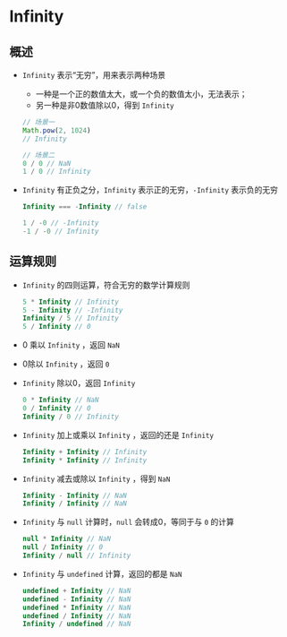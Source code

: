 # Infinity

## 概述

+ `Infinity` 表示“无穷”，用来表示两种场景

  + 一种是一个正的数值太大，或一个负的数值太小，无法表示；
  + 另一种是非0数值除以0，得到 `Infinity`

  ```js
  // 场景一
  Math.pow(2, 1024)
  // Infinity

  // 场景二
  0 / 0 // NaN
  1 / 0 // Infinity
  ```

+ `Infinity` 有正负之分，`Infinity` 表示正的无穷，`-Infinity` 表示负的无穷

  ```js
  Infinity === -Infinity // false

  1 / -0 // -Infinity
  -1 / -0 // Infinity
  ```

## 运算规则

+ `Infinity` 的四则运算，符合无穷的数学计算规则

  ```js
  5 * Infinity // Infinity
  5 - Infinity // -Infinity
  Infinity / 5 // Infinity
  5 / Infinity // 0
  ```

+ 0 乘以 `Infinity` ，返回 `NaN`
+ 0除以 `Infinity` ，返回 `0`
+ `Infinity` 除以0，返回 `Infinity`

  ```js
  0 * Infinity // NaN
  0 / Infinity // 0
  Infinity / 0 // Infinity
  ```

+ `Infinity` 加上或乘以 `Infinity` ，返回的还是 `Infinity`

  ```js
  Infinity + Infinity // Infinity
  Infinity * Infinity // Infinity
  ```

+ `Infinity` 减去或除以 `Infinity` ，得到 `NaN`

  ```js
  Infinity - Infinity // NaN
  Infinity / Infinity // NaN
  ```

+ `Infinity` 与 `null` 计算时，`null` 会转成0，等同于与 `0` 的计算

  ```js
  null * Infinity // NaN
  null / Infinity // 0
  Infinity / null // Infinity
  ```

+ `Infinity` 与 `undefined` 计算，返回的都是 `NaN`

  ```js
  undefined + Infinity // NaN
  undefined - Infinity // NaN
  undefined * Infinity // NaN
  undefined / Infinity // NaN
  Infinity / undefined // NaN
  ```
